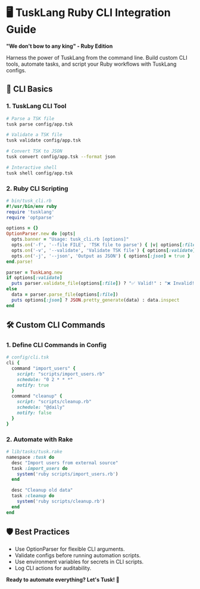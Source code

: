# 🖥️ TuskLang Ruby CLI Integration Guide

**"We don't bow to any king" - Ruby Edition**

Harness the power of TuskLang from the command line. Build custom CLI tools, automate tasks, and script your Ruby workflows with TuskLang configs.

## 🚀 CLI Basics

### 1. TuskLang CLI Tool
```bash
# Parse a TSK file
tusk parse config/app.tsk

# Validate a TSK file
tusk validate config/app.tsk

# Convert TSK to JSON
tusk convert config/app.tsk --format json

# Interactive shell
tusk shell config/app.tsk
```

### 2. Ruby CLI Scripting
```ruby
# bin/tusk_cli.rb
#!/usr/bin/env ruby
require 'tusklang'
require 'optparse'

options = {}
OptionParser.new do |opts|
  opts.banner = "Usage: tusk_cli.rb [options]"
  opts.on('-f', '--file FILE', 'TSK file to parse') { |v| options[:file] = v }
  opts.on('-v', '--validate', 'Validate TSK file') { options[:validate] = true }
  opts.on('-j', '--json', 'Output as JSON') { options[:json] = true }
end.parse!

parser = TuskLang.new
if options[:validate]
  puts parser.validate_file(options[:file]) ? "✅ Valid!" : "❌ Invalid!"
else
  data = parser.parse_file(options[:file])
  puts options[:json] ? JSON.pretty_generate(data) : data.inspect
end
```

## 🛠️ Custom CLI Commands

### 1. Define CLI Commands in Config
```ruby
# config/cli.tsk
cli {
  command "import_users" {
    script: "scripts/import_users.rb"
    schedule: "0 2 * * *"
    notify: true
  }
  command "cleanup" {
    script: "scripts/cleanup.rb"
    schedule: "@daily"
    notify: false
  }
}
```

### 2. Automate with Rake
```ruby
# lib/tasks/tusk.rake
namespace :tusk do
  desc "Import users from external source"
  task :import_users do
    system('ruby scripts/import_users.rb')
  end

  desc "Cleanup old data"
  task :cleanup do
    system('ruby scripts/cleanup.rb')
  end
end
```

## 🛡️ Best Practices
- Use OptionParser for flexible CLI arguments.
- Validate configs before running automation scripts.
- Use environment variables for secrets in CLI scripts.
- Log CLI actions for auditability.

**Ready to automate everything? Let's Tusk! 🚀** 
